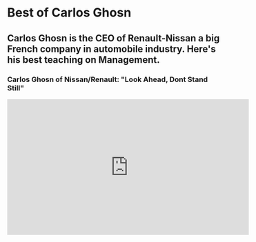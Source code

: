 
# Best of Carlos Ghosn


## Carlos Ghosn is the CEO of Renault-Nissan a big French company in automobile industry. Here's his best teaching on Management.


### Carlos Ghosn of Nissan/Renault: "Look Ahead, Dont Stand Still"

<iframe width="560" height="315" src="https://www.youtube.com/embed/yChtop17sd8" frameborder="0" allow="autoplay; encrypted-media" allowfullscreen></iframe>
